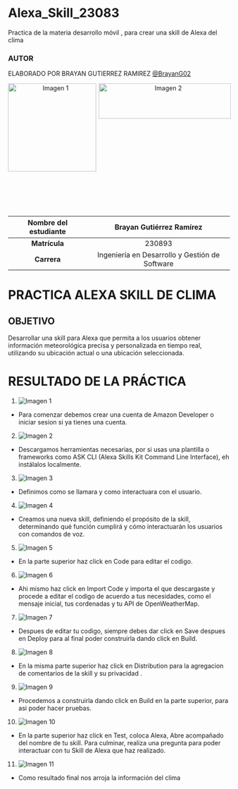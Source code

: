 # Alexa_Skill_23083
Practica de la materia desarrollo móvil , para crear una skill de Alexa del clima

### AUTOR
ELABORADO POR BRAYAN GUTIERREZ RAMIREZ [@BrayanG02](https://github.com/BrayanG02)


<div align="center">
<div style="display: flex; justify-content: space-between;">
    <img align="left" src="https://github.com/user-attachments/assets/0fadfece-dcc7-4eb6-af37-2c73da12d569" alt="Imagen 1" width="200"; />
    <img align="right" src="https://github.com/user-attachments/assets/0fe65e07-1855-43e1-8061-e17f557f7f32" alt="Imagen 2" width="300" height="80" />
</div><br><br><br><br><br>

| **Nombre del estudiante** | Brayan Gutiérrez Ramírez |
|:-------------------------:|:------------------------------:|
| **Matrícula**             | 230893                         |
| **Carrera**               | Ingeniería en Desarrollo y Gestión de Software |
</div>

# PRACTICA ALEXA SKILL DE CLIMA
## OBJETIVO
Desarrollar una skill para Alexa que permita a los usuarios obtener información meteorológica precisa y personalizada en tiempo real, utilizando su ubicación actual o una ubicación seleccionada.

# RESULTADO DE LA PRÁCTICA
1. ![Imagen 1](Caps/1.png) 
- Para comenzar debemos crear una cuenta de Amazon Developer o iniciar sesion si ya tienes una cuenta.
2. ![Imagen 2](Caps/2.png) 
- Descargamos herramientas necesarias, por si usas una plantilla o frameworks como ASK CLI (Alexa Skills Kit Command Line Interface), eh instálalos localmente.
3. ![Imagen 3](Caps/3.png) 
- Definimos como se llamara y como interactuara con el usuario.
4. ![Imagen 4](Caps/4.png) 
- Creamos una nueva skill, definiendo el propósito de la skill, determinando qué función cumplirá y cómo interactuarán los usuarios con comandos de voz.
5. ![Imagen 5](Caps/5.png) 
- En la parte superior haz click en Code para editar el codigo.
6. ![Imagen 6](Caps/6.png) 
- Ahi mismo haz click en Import Code y importa el que descargaste y procede a editar el codigo de acuerdo a tus necesidades, como el mensaje inicial, tus cordenadas y tu API de OpenWeatherMap.
7. ![Imagen 7](Caps/7.png) 
- Despues de editar tu codigo, siempre debes dar click en Save despues en Deploy para al final poder construirla dando click en Build.
8. ![Imagen 8](Caps/8.png) 
- En la misma parte superior haz click en Distribution para la agregacion de comentarios de la skill y su privacidad .
9. ![Imagen 9](Caps/9.png) 
- Procedemos a construirla dando click en Build en la parte superior, para asi poder hacer pruebas.
10. ![Imagen 10](Caps/10.png) 
- En la parte superior haz click en Test, coloca Alexa, Abre acompañado del nombre de tu skill. Para culminar, realiza una pregunta para poder interactuar con tu Skill de Alexa que haz realizado.
11. ![Imagen 11](Caps/12.png) 
- Como resultado final nos arroja la información del clima

